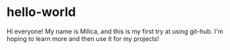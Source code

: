 # hello-world

Hi everyone!
My name is Milica, and this is my first try at using git-hub. 
I'm hoping to learn more and then use it for my projects!

